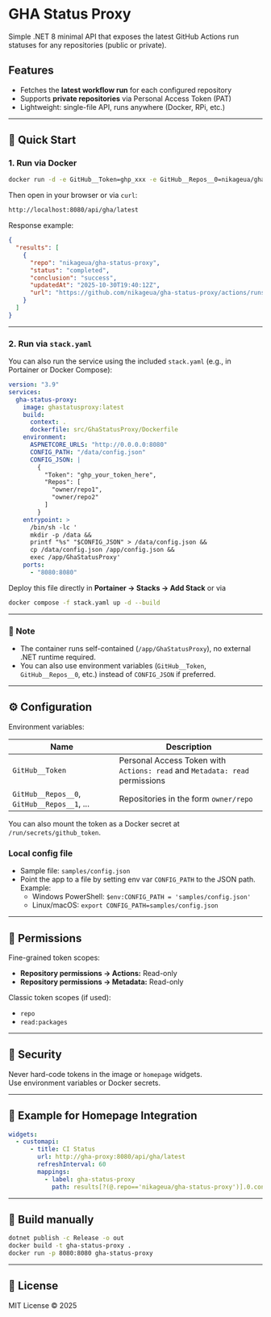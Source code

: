 # GHA Status Proxy

Simple .NET 8 minimal API that exposes the latest GitHub Actions run statuses for any repositories (public or private).

## Features
- Fetches the **latest workflow run** for each configured repository
- Supports **private repositories** via Personal Access Token (PAT)
- Lightweight: single-file API, runs anywhere (Docker, RPi, etc.)

---

## 🚀 Quick Start

### 1. Run via Docker
```bash
docker run -d -e GitHub__Token=ghp_xxx -e GitHub__Repos__0=nikageua/gha-status-proxy -p 8080:8080 ghcr.io/nikageua/gha-status-proxy:latest
```

Then open in your browser or via `curl`:
```bash
http://localhost:8080/api/gha/latest
```

Response example:
```json
{
  "results": [
    {
      "repo": "nikageua/gha-status-proxy",
      "status": "completed",
      "conclusion": "success",
      "updatedAt": "2025-10-30T19:40:12Z",
      "url": "https://github.com/nikageua/gha-status-proxy/actions/runs/123456789"
    }
  ]
}
```

---

### 2. Run via `stack.yaml`
You can also run the service using the included `stack.yaml` (e.g., in Portainer or Docker Compose):

```yaml
version: "3.9"
services:
  gha-status-proxy:
    image: ghastatusproxy:latest
    build:
      context: .
      dockerfile: src/GhaStatusProxy/Dockerfile
    environment:
      ASPNETCORE_URLS: "http://0.0.0.0:8080"
      CONFIG_PATH: "/data/config.json"
      CONFIG_JSON: |
        {
          "Token": "ghp_your_token_here",
          "Repos": [
            "owner/repo1",
            "owner/repo2"
          ]
        }
    entrypoint: >
      /bin/sh -lc '
      mkdir -p /data &&
      printf "%s" "$CONFIG_JSON" > /data/config.json &&
      cp /data/config.json /app/config.json &&
      exec /app/GhaStatusProxy'
    ports:
      - "8080:8080"
```

Deploy this file directly in **Portainer → Stacks → Add Stack** or via
```bash
docker compose -f stack.yaml up -d --build
```

---

### 🧩 Note
- The container runs self-contained (`/app/GhaStatusProxy`), no external .NET runtime required.
- You can also use environment variables (`GitHub__Token`, `GitHub__Repos__0`, etc.) instead of `CONFIG_JSON` if preferred.

---

## ⚙️ Configuration

Environment variables:

| Name | Description |
--- | --- |
| `GitHub__Token` | Personal Access Token with `Actions: read` and `Metadata: read` permissions |
| `GitHub__Repos__0`, `GitHub__Repos__1`, ... | Repositories in the form `owner/repo` |

You can also mount the token as a Docker secret at `/run/secrets/github_token`.

### Local config file
- Sample file: `samples/config.json`
- Point the app to a file by setting env var `CONFIG_PATH` to the JSON path. Example:
  - Windows PowerShell: `$env:CONFIG_PATH = 'samples/config.json'`
  - Linux/macOS: `export CONFIG_PATH=samples/config.json`

---

## 🧠 Permissions

Fine-grained token scopes:
- **Repository permissions → Actions:** Read-only
- **Repository permissions → Metadata:** Read-only

Classic token scopes (if used):
- `repo`
- `read:packages`

---

## 🔐 Security

Never hard-code tokens in the image or `homepage` widgets.  
Use environment variables or Docker secrets.

---

## 🧩 Example for Homepage Integration

```yaml
widgets:
  - customapi:
      - title: CI Status
        url: http://gha-proxy:8080/api/gha/latest
        refreshInterval: 60
        mappings:
          - label: gha-status-proxy
            path: results[?(@.repo=='nikageua/gha-status-proxy')].0.conclusion

```

---

## 🧱 Build manually

```bash
dotnet publish -c Release -o out
docker build -t gha-status-proxy .
docker run -p 8080:8080 gha-status-proxy
```

---

## 🪪 License
MIT License © 2025
